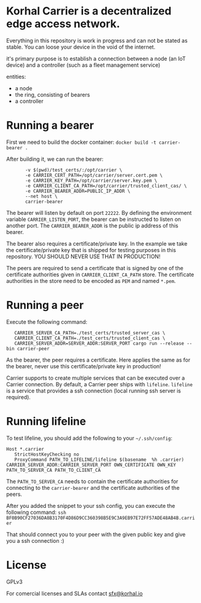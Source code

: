Korhal Carrier is a decentralized edge access network.
=======================================================

Everything in this repository is work in progress and can not be stated as stable. You can loose your device in the void of the internet.

it's primary purpose is to establish a connection between a node (an IoT device) and a controller (such as a fleet management service)

entities:

- a node
- the ring, consisting of bearers
- a controller

# Running a bearer

First we need to build the docker container:
`docker build -t carrier-bearer .`

After building it, we can run the bearer:
```docker run --rm --name carrier \
       -v $(pwd)/test_certs/:/opt/carrier \
       -e CARRIER_CERT_PATH=/opt/carrier/server.cert.pem \
       -e CARRIER_KEY_PATH=/opt/carrier/server.key.pem \
       -e CARRIER_CLIENT_CA_PATH=/opt/carrier/trusted_client_cas/ \
       -e CARRIER_BEARER_ADDR=PUBLIC_IP_ADDR \
       --net host \
       carrier-bearer
```

The bearer will listen by default on port `22222`. By defining the environment variable `CARRIER_LISTEN_PORT`,
the bearer can be instructed to listen on another port. The `CARRIER_BEARER_ADDR` is the public ip address of this bearer.

The bearer also requires a certificate/private key. In the example we take the certificate/private key that is
shipped for testing purposes in this repository. YOU SHOULD NEVER USE THAT IN PRODUCTION!

The peers are required to send a certificate that is signed by one of the certificate authorities given in `CARRIER_CLIENT_CA_PATH`
store. The certificate authorities in the store need to be encoded as `PEM` and named `*.pem`.

# Running a peer

Execute the following command:
```CARRIER_CERT_PATH=./test_certs/peer.cert.pem CARRIER_KEY_PATH=./test_certs/peer.key.pem \
   CARRIER_SERVER_CA_PATH=./test_certs/trusted_server_cas \
   CARRIER_CLIENT_CA_PATH=./test_certs/trusted_client_cas \
   CARRIER_SERVER_ADDR=SERVER_ADDR:SERVER_PORT cargo run --release --bin carrier-peer
```

As the bearer, the peer requires a certificate. Here applies the same as for the bearer, never use this certificate/private key
in production!

Carrier supports to create multiple services that can be executed over a Carrier connection. By default, a Carrier peer ships with
`lifeline`. `lifeline` is a service that provides a ssh connection (local running ssh server is required).

# Running lifeline

To test lifeline, you should add the following to your `~/.ssh/config`:
```
Host *.carrier
   StrictHostKeyChecking no
   ProxyCommand PATH_TO_LIFELINE/lifeline $(basename  %h .carrier) CARRIER_SERVER_ADDR:CARRIER_SERVER_PORT OWN_CERTIFICATE OWN_KEY PATH_TO_SERVER_CA PATH_TO_CLIENT_CA
```

The `PATH_TO_SERVER_CA` needs to contain the certificate authorities for connecting to the `carrier-bearer` and the certificate authorities of the
peers.

After you added the snippet to your ssh config, you can execute the following command:
`ssh BF0B90CF27036DA8B3170F4D86D9CC360398B5E9C3A9EB97E72FF57ADE48AB4B.carrier`

That should connect you to your peer with the given public key and give you a ssh connection :)

# License

GPLv3

For comercial licenses and SLAs contact sfx@korhal.io
